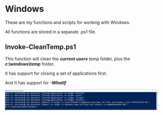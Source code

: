 # Windows

These are my functions and scripts for working with Windows.

All functions are stored in a separate .ps1 file.

Invoke-CleanTemp.ps1
--------------------
This function will clean the ***current users*** temp folder, plus the ***c:\windows\temp*** folder.

It has support for closing a set of applications first.

And It has support for ***-WhatIf***

![alt text](https://github.com/FredrikWall/PowerShell/blob/master/Windows/Invoke-CleanTemp.png?raw=true)



